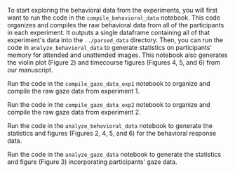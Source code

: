 To start exploring the behavioral data from the experiments, you will first want to run the code in the `compile_behavioral_data` notebook. This code organizes and compiles the raw behavioral data from all of the participants in each experiment. It outputs a single dataframe containing all of that experiment's data into the `../parsed_data` directory. Then, you can run the code in `analyze_behavioral_data` to generate statistics on participants' memory for attended and unattended images. This notebook also generates the violin plot (Figure 2) and timecourse figures (Figures 4, 5, and 6) from our manuscript. <br />

Run the code in the `compile_gaze_data_exp1` notebook to organize and compile the raw gaze data from experiment 1. <br />

Run the code in the `compile_gaze_data_exp2` notebook to organize and compile the raw gaze data from experiment 2. <br />

Run the code in the `analyze_behavioral_data` notebook to generate the statistics and figures (Figures 2, 4, 5, and 6) for the behavioral response data.<br />

Run the code in the `analyze_gaze_data` notebook to generate the statistics and figure (Figure 3) incorporating participants' gaze data. <br />
